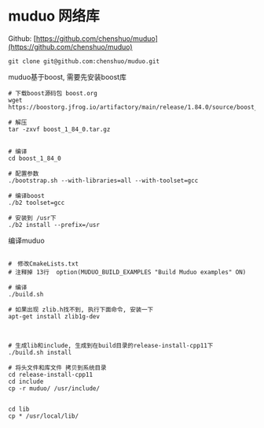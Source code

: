 # muduo 网络库

Github: [https://github.com/chenshuo/muduo](https://github.com/chenshuo/muduo)

```shell
git clone git@github.com:chenshuo/muduo.git
```

muduo基于boost, 需要先安装boost库

```shell
# 下载boost源码包 boost.org
wget https://boostorg.jfrog.io/artifactory/main/release/1.84.0/source/boost_1_84_0.tar.gz

# 解压
tar -zxvf boost_1_84_0.tar.gz


# 编译
cd boost_1_84_0

# 配置参数
./bootstrap.sh --with-libraries=all --with-toolset=gcc

# 编译boost
./b2 toolset=gcc

# 安装到 /usr下
./b2 install --prefix=/usr
```


编译muduo

```shell

#　修改CmakeLists.txt
# 注释掉 13行  option(MUDUO_BUILD_EXAMPLES "Build Muduo examples" ON)

# 编译
./build.sh

# 如果出现 zlib.h找不到, 执行下面命令, 安装一下
apt-get install zlib1g-dev



# 生成lib和include, 生成到在build目录的release-install-cpp11下
./build.sh install 

# 将头文件和库文件 拷贝到系统目录
cd release-install-cpp11
cd include
cp -r muduo/ /usr/include/


cd lib
cp * /usr/local/lib/
```